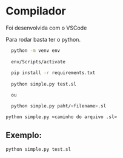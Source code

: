 # Compilador

Foi desenvolvida com o VSCode

Para rodar basta ter o python.


```sh
  python -m venv env
  
  env/Scripts/activate
  
  pip install -r requirements.txt
  
  python simple.py test.sl

  ou 

  python simple.py paht/<filename>.sl
```

  
<code>python simple.py <caminho do arquivo .sl></code>

## Exemplo:
<code>python simple.py test.sl</code>
